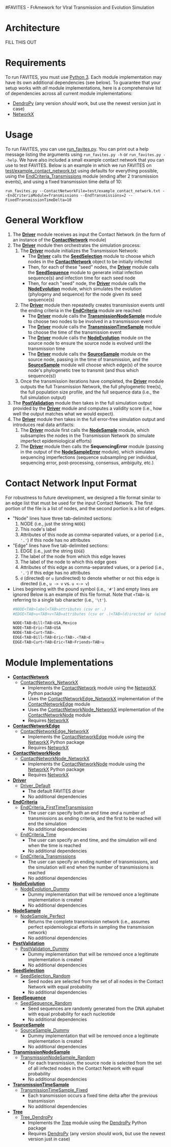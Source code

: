 #FAVITES - FrAmework for VIral Transmission and Evolution Simulation

Architecture
===
FILL THIS OUT

Requirements
===
To run FAVITES, you must use [Python 3](https://www.python.org/downloads/). Each
module implementation may have its own additional dependencies (see below). To
guarantee that your setup works with *all* module implementations, here is a
comprehensive list of dependencies across all current module implementations:
* [DendroPy](http://www.dendropy.org/) (any version *should* work, but use the
  newest version just in case)
* [NetworkX](https://networkx.github.io/)

Usage
===
To run FAVITES, you can use [run_favites.py](run_favites.py). You can print out
a help message listing the arguments using ``run_favites.py -h`` or
``run_favites.py --help``. We have also included a small example contact network
that you can use to test FAVITES. Below is an example in which we run FAVITES
on [test/example_contact_network.txt](test/example_contact_network.txt)
using defaults for everything possible, using the
[EndCriteria_Transmissions](EndCriteria_Transmissions.py) module (ending
after 2 transmission events), and using a fixed transmission time delta of 10:

```
run_favites.py --ContactNetworkFile=test/example_contact_network.txt --EndCriteriaModule=Transmissions --EndTransmissions=2 --FixedTransmissionTimeDelta=10
```

General Workflow
===
1. The **[Driver](Driver.py)** module receives as input the Contact Network (in
    the form of an instance of the **[ContactNetwork](ContactNetwork.py)**
    module)
2. The **[Driver](Driver.py)** module then orchestrates the simulation process:
    1. The **[Driver](Driver.py)** module initializes the Transmission Network:
        * The **[Driver](Driver.py)** calls the
          **[SeedSelection](SeedSelection.py)** module to choose which nodes in
          the **[ContactNetwork](ContactNetwork.py)** object to be initially
          infected
        * Then, for each of these "seed" nodes, the **[Driver](Driver.py)**
          module calls the **[SeedSequence](SeedSequence.py)** module to
          generate initial infection sequence(s) and infection time for each
          seed node
        * Then, for each "seed" node, the **[Driver](Driver.py)** module calls
          the **[NodeEvolution](NodeEvolution.py)** module, which simulates the
          evolution (phylogeny and sequence) for the node given its seed
          sequence(s)
    2. The **[Driver](Driver.py)** module then repeatedly creates transmission
       events until the ending criteria in the **[EndCriteria](EndCriteria.py)**
       module are reached:
        * The **[Driver](Driver.py)** module calls the
          **[TransmissionNodeSample](TransmissionNodeSample.py)** module to
          choose two nodes to be involved in a transmission event
        * The **[Driver](Driver.py)** module calls the
          **[TransmissionTimeSample](TransmissionTimeSample.py)** module to
          choose the time of the transmission event
        * The **[Driver](Driver.py)** module calls the
          **[NodeEvolution](NodeEvolution.py)** module on the source node to
          ensure the source node is evolved until the transmission time
        * The **[Driver](Driver.py)** module calls the
          **[SourceSample](SourceSample.py)** module on the source node, passing
          in the time of transmission, and the
          **[SourceSample](SourceSample.py)** module will choose which edge(s)
          of the source node's phylogenetic tree to transmit (and thus which
          sequence(s))
    3. Once the transmission iterations have completed, the
       **[Driver](Driver.py)** module outputs the full Transmission Network, the
       full phylogenetic tree(s), the full population size profile, and the full
       sequence data (i.e., the full simulation output)
3. The **[PostValidation](PostValidation.py)** module then takes in the full
   simulation output provided by the **[Driver](Driver.py)** module and computes
   a validity score (i.e., how well the output matches what we would expect).  
4. The **[Driver](Driver.py)** module then takes in the full error-free
   simulation output and introduces real data artifacts:
    1. The **[Driver](Driver.py)** module first calls the
       **[NodeSample](NodeSample.py)** module, which subsamples the nodes in the
       Transmission Network (to simulate imperfect epidemiological efforts)
    2. The **[Driver](Driver.py)** module then calls the **SequencingError**
       module (passing in the output of the
       **[NodeSampleError](NodeSampleError.py)** module), which simulates
       sequencing imperfections (sequence subsampling per individual, sequencing
       error, post-processing, consensus, ambiguity, etc.)

Contact Network Input Format
===
For robustness to future development, we designed a file format similar to an
edge list that must be used for the input Contact Network. The first portion of
the file is a list of nodes, and the second portion is a list of edges.
* "Node" lines have three tab-delimited sections:
    1. NODE (i.e., just the string `NODE`)
    2. This node's label
    3. Attributes of this node as comma-separated values, or a period (i.e.,
       `'.'`) if this node has no attributes
* "Edge" lines have five tab-delimited sections:
    1. EDGE (i.e., just the string `EDGE`)
    2. The label of the node from which this edge leaves
    3. The label of the node to which this edge goes
    4. Attributes of this edge as comma-separated values, or a period (i.e.,
       `'.'`) if this edge has no attributes
    5. `d` (directed) or `u` (undirected) to denote whether or not this edge
       is directed (i.e., `u -> v` vs. `u <-> v`)
* Lines beginning with the pound symbol (i.e., `'#'`) and empty lines are ignored
Below is an example of this file format. Note that `<TAB>` is referring to a
single tab character (i.e., `'\t'`).
    ```bash
    #NODE<TAB>label<TAB>attributes (csv or .)
    #EDGE<TAB>u<TAB>v<TAB>attributes (csv or .)<TAB>(d)irected or (u)ndirected

    NODE<TAB>Bill<TAB>USA,Mexico
    NODE<TAB>Eric<TAB>USA
    NODE<TAB>Curt<TAB>.
    EDGE<TAB>Bill<TAB>Eric<TAB>.<TAB>d
    EDGE<TAB>Curt<TAB>Eric<TAB>Friends<TAB>u
    ```

Module Implementations
===
* **[ContactNetwork](ContactNetwork.py)**
    * [ContactNetwork_NetworkX](ContactNetwork_NetworkX.py)
        * Implements the [ContactNetwork](ContactNetwork.py) module using
          the [NetworkX](https://networkx.github.io/) Python package
        * Uses the [ContactNetworkEdge_NetworkX](ContactNetworkEdge_NetworkX.py)
          implementation of the [ContactNetworkEdge](ConContactNetworkEdge.py)
          module
        * Uses the [ContactNetworkNode_NetworkX](ContactNetworkNode_NetworkX.py)
          implementation of the [ContactNetworkNode](ConContactNetworkNode.py)
          module
        * Requires [NetworkX](https://networkx.github.io/)
* **[ContactNetworkEdge](ContactNetworkEdge.py)**
    * [ContactNetworkEdge_NetworkX](ContactNetworkEdge_NetworkX.py)
        * Implements the [ContactNetworkEdge](ContactNetworkEdge.py) module
          using the [NetworkX](https://networkx.github.io/) Python package
        * Requires [NetworkX](https://networkx.github.io/)
* **[ContactNetworkNode](ContactNetworkNode.py)**
    * [ContactNetworkNode_NetworkX](ContactNetworkNode_NetworkX.py)
        * Implements the [ContactNetworkNode](ContactNetworkNode.py) module
          using the [NetworkX](https://networkx.github.io/) Python package
        * Requires [NetworkX](https://networkx.github.io/)
* **[Driver](Driver.py)**
    * [Driver_Default](Driver_Default.py)
        * The default FAVITES driver
        * No additional dependencies
* **[EndCriteria](EndCriteria.py)**
    * [EndCriteria_FirstTimeTransmission](EndCriteria_FirstTimeTransmission.py)
        * The user can specify both an end time *and* a number of transmissions
          as ending criteria, and the first to be reached will end the
          simulation
        * No additional dependencies
    * [EndCriteria_Time](EndCriteria_Time.py)
        * The user can specify an end time, and the simulation will end when the
          time is reached
        * No additional dependencies
    * [EndCriteria_Transmissions](EndCriteria_Transmissions.py)
        * The user can specify an ending number of transmissions, and the
          simulation will end when the number of transmissions is reached
        * No additional dependencies
* **[NodeEvolution](NodeEvolution.py)**
    * [NodeEvolution_Dummy](NodeEvolution_Dummy.py)
        * Dummy implementation that will be removed once a legitimate
          implementation is created
        * No additional dependencies
* **[NodeSample](NodeSample.py)**
    * [NodeSample_Perfect](NodeSample_Perfect.py)
        * Returns the complete transmission network (i.e., assumes perfect
          epidemiological efforts in sampling the transmission network)
        * No additional dependencies
* **[PostValidation](PostValidation.py)**
    * [PostValidation_Dummy](PostValidation_Dummy.py)
        * Dummy implementation that will be removed once a legitimate
          implementation is created
        * No additional dependencies
* **[SeedSelection](SeedSelection.py)**
    * [SeedSelection_Random](SeedSelection_Random.py)
        * Seed nodes are selected from the set of all nodes in the Contact
          Network with equal probability
        * No additional dependencies
* **[SeedSequence](SeedSequence.py)**
    * [SeedSequence_Random](SeedSequence_Random.py)
        * Seed sequences are randomly generated from the DNA alphabet with equal
          probability for each nucleotide
        * No additional dependencies
* **[SourceSample](SourceSample.py)**
    * [SourceSample_Dummy](SourceSample_Dummy.py)
        * Dummy implementation that will be removed once a legitimate
          implementation is created
        * No additional dependencies
* **[TransmissionNodeSample](TransmissionNodeSample.py)**
    * [TransmissionNodeSample_Random](TransmissionNodeSample_Random.py)
        * For each transmission, the source node is selected from the set of all
          infected nodes in the Contact Network with equal probability
        * No additional dependencies
* **[TransmissionTimeSample](TransmissionTimeSample.py)**
    * [TransmissionTimeSample_Fixed](TransmissionTimeSample_Fixed.py)
        * Each transmission occurs a fixed time delta after the previous
          transmission
        * No additional dependencies
* **[Tree](Tree.py)**
    * [Tree_DendroPy](Tree_DendroPy.py)
        * Implements the [Tree](Tree.py) module using the
          [DendroPy](http://www.dendropy.org/) Python package
        * Requires [DendroPy](http://www.dendropy.org/) (any version *should*
          work, but use the newest version just in case)